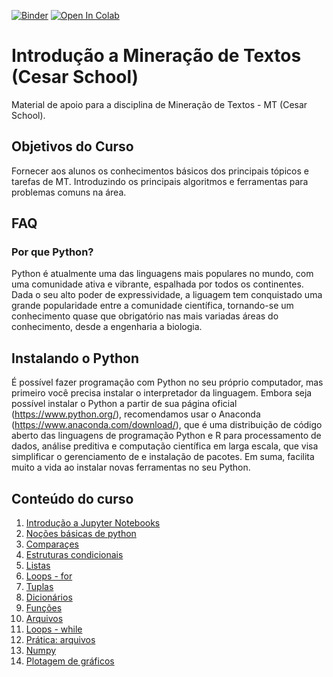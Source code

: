 [![Binder](https://mybinder.org/badge_logo.svg)](https://mybinder.org/v2/gh/ufrpe-ensino/nlp-cesarschool/master)
[![Open In Colab](https://colab.research.google.com/assets/colab-badge.svg)](https://colab.research.google.com/github/ufrpe-ensino/nlp-cesarschool/blob/master/)

# Introdução a Mineração de Textos (Cesar School)
Material de apoio para a disciplina de Mineração de Textos - MT (Cesar School).

## Objetivos do Curso
Fornecer aos alunos os conhecimentos básicos dos principais tópicos e tarefas de MT. Introduzindo os principais algoritmos e ferramentas para problemas comuns na área.

## FAQ
### Por que Python?
Python é atualmente uma das linguagens mais populares no mundo, com uma comunidade ativa e vibrante, espalhada por todos os continentes. Dada o seu alto poder de expressividade, a liguagem tem conquistado uma grande popularidade entre a comunidade científica, tornando-se um conhecimento quase que obrigatório nas mais variadas áreas do conhecimento, desde a engenharia a biologia.

## Instalando o Python
É possível fazer programação com Python no seu próprio computador, mas primeiro você precisa instalar o interpretador da linguagem. Embora seja possível instalar o Python a partir de sua página oficial (https://www.python.org/), recomendamos usar o Anaconda (https://www.anaconda.com/download/), que é uma distribuição de código aberto das linguagens de programação Python e R para processamento de dados, análise preditiva e computação científica em larga escala, que visa simplificar o gerenciamento de e instalação de pacotes. Em suma, facilita muito a vida ao instalar novas ferramentas no seu Python.

## Conteúdo do curso
1. [Introdução a Jupyter Notebooks](https://github.com/ufrpe-ensino/ic-aulas/blob/master/aulas/00_Intro.ipynb) 
2. [Noções básicas de python](https://github.com/ufrpe-ensino/ic-aulas/blob/master/aulas/01_IntroPython.ipynb)
3. [Comparaçes](https://github.com/ufrpe-ensino/ic-aulas/blob/master/aulas/02_Comparações.ipynb)
4. [Estruturas condicionais](https://github.com/ufrpe-ensino/ic-aulas/blob/master/aulas/03_Condicionais.ipynb)
5. [Listas](https://github.com/ufrpe-ensino/ic-aulas/blob/master/aulas/04_Listas.ipynb)
6. [Loops - for](https://github.com/ufrpe-ensino/ic-aulas/blob/master/aulas/05_ListasLoops.ipynb)
7. [Tuplas](https://github.com/ufrpe-ensino/ic-aulas/blob/master/aulas/06_Tuplas.ipynb)
8. [Dicionários](https://github.com/ufrpe-ensino/ic-aulas/blob/master/aulas/07_Dicionarios.ipynb)
9. [Funções](https://github.com/ufrpe-ensino/ic-aulas/blob/master/aulas/08_Funcoes.ipynb)
10. [Arquivos](https://github.com/ufrpe-ensino/ic-aulas/blob/master/aulas/09_Arquivos.ipynb)
11. [Loops - while](https://github.com/ufrpe-ensino/ic-aulas/blob/master/aulas/10_LoopWhile.ipynb)
12. [Prática: arquivos](https://github.com/ufrpe-ensino/ic-aulas/blob/master/aulas/11_PraticaArquivos.ipynb)
13. [Numpy](https://github.com/ufrpe-ensino/ic-aulas/blob/master/aulas/12_Numpy.ipynb)
14. [Plotagem de gráficos](https://github.com/ufrpe-ensino/ic-aulas/blob/master/aulas/13_Matplotlib.ipynb)
